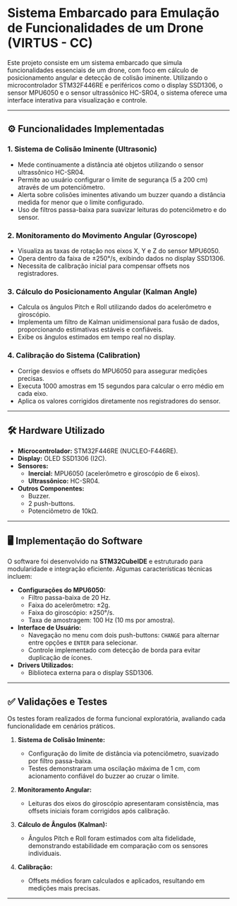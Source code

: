 # Sistema Embarcado para Emulação de Funcionalidades de um Drone (VIRTUS - CC)

Este projeto consiste em um sistema embarcado que simula funcionalidades essenciais de um drone, com foco em cálculo de posicionamento angular e detecção de colisão iminente. Utilizando o microcontrolador STM32F446RE e periféricos como o display SSD1306, o sensor MPU6050 e o sensor ultrassônico HC-SR04, o sistema oferece uma interface interativa para visualização e controle.

---

## ⚙️ **Funcionalidades Implementadas**

### **1. Sistema de Colisão Iminente (Ultrasonic)**
- Mede continuamente a distância até objetos utilizando o sensor ultrassônico HC-SR04.
- Permite ao usuário configurar o limite de segurança (5 a 200 cm) através de um potenciômetro.
- Alerta sobre colisões iminentes ativando um buzzer quando a distância medida for menor que o limite configurado.
- Uso de filtros passa-baixa para suavizar leituras do potenciômetro e do sensor.

### **2. Monitoramento do Movimento Angular (Gyroscope)**
- Visualiza as taxas de rotação nos eixos X, Y e Z do sensor MPU6050.
- Opera dentro da faixa de ±250°/s, exibindo dados no display SSD1306.
- Necessita de calibração inicial para compensar offsets nos registradores.

### **3. Cálculo do Posicionamento Angular (Kalman Angle)**
- Calcula os ângulos Pitch e Roll utilizando dados do acelerômetro e giroscópio.
- Implementa um filtro de Kalman unidimensional para fusão de dados, proporcionando estimativas estáveis e confiáveis.
- Exibe os ângulos estimados em tempo real no display.

### **4. Calibração do Sistema (Calibration)**
- Corrige desvios e offsets do MPU6050 para assegurar medições precisas.
- Executa 1000 amostras em 15 segundos para calcular o erro médio em cada eixo.
- Aplica os valores corrigidos diretamente nos registradores do sensor.

---

## 🛠️ **Hardware Utilizado**
- **Microcontrolador:** STM32F446RE (NUCLEO-F446RE).
- **Display:** OLED SSD1306 (I2C).
- **Sensores:**
  - **Inercial:** MPU6050 (acelerômetro e giroscópio de 6 eixos).
  - **Ultrassônico:** HC-SR04.
- **Outros Componentes:**
  - Buzzer.
  - 2 push-buttons.
  - Potenciômetro de 10kΩ.
---

## 🖥️ **Implementação do Software**
O software foi desenvolvido na **STM32CubeIDE** e estruturado para modularidade e integração eficiente. Algumas características técnicas incluem:
- **Configurações do MPU6050:**
  - Filtro passa-baixa de 20 Hz.
  - Faixa do acelerômetro: ±2g.
  - Faixa do giroscópio: ±250°/s.
  - Taxa de amostragem: 100 Hz (10 ms por amostra).
- **Interface de Usuário:**
  - Navegação no menu com dois push-buttons: `CHANGE` para alternar entre opções e `ENTER` para selecionar.
  - Controle implementado com detecção de borda para evitar duplicação de ícones.
- **Drivers Utilizados:**
  - Biblioteca externa para o display SSD1306.

---

## ✅ **Validações e Testes**
Os testes foram realizados de forma funcional exploratória, avaliando cada funcionalidade em cenários práticos.

1. **Sistema de Colisão Iminente:**
   - Configuração do limite de distância via potenciômetro, suavizado por filtro passa-baixa.
   - Testes demonstraram uma oscilação máxima de 1 cm, com acionamento confiável do buzzer ao cruzar o limite.

2. **Monitoramento Angular:**
   - Leituras dos eixos do giroscópio apresentaram consistência, mas offsets iniciais foram corrigidos após calibração.

3. **Cálculo de Ângulos (Kalman):**
   - Ângulos Pitch e Roll foram estimados com alta fidelidade, demonstrando estabilidade em comparação com os sensores individuais.

4. **Calibração:**
   - Offsets médios foram calculados e aplicados, resultando em medições mais precisas.

---

